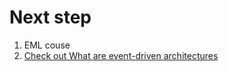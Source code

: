 # Next step

1. EML couse
2. [Check out What are event-driven architectures](https://serverlessland.com/event-driven-architecture/what-are-event-driven-architectures)
